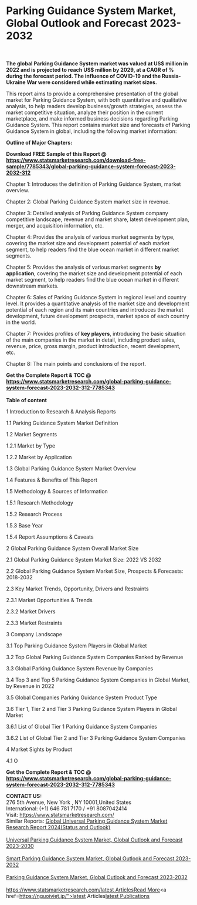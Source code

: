<h1>Parking Guidance System Market, Global Outlook and Forecast 2023-2032</h1><br/><p><strong>The global Parking Guidance System market was valued at US$ million in 2022 and is projected to reach US$ million by 2029, at a <strong>CAGR</strong> of % during the forecast period. The influence of COVID-19 and the Russia-Ukraine War were considered while estimating market sizes.</strong></p><p>This report aims to provide a comprehensive presentation of the global market for Parking Guidance System, with both quantitative and qualitative analysis, to help readers develop business/growth strategies, assess the market competitive situation, analyze their position in the current marketplace, and make informed business decisions regarding Parking Guidance System. This report contains market size and forecasts of Parking Guidance System in global, including the following market information:</p><p><strong>Outline of Major Chapters:</strong></p><p><strong>Download FREE Sample of this Report @ <a href="https://www.statsmarketresearch.com/download-free-sample/7785343/global-parking-guidance-system-forecast-2023-2032-312">https://www.statsmarketresearch.com/download-free-sample/7785343/global-parking-guidance-system-forecast-2023-2032-312</a></strong></p><p>Chapter 1: Introduces the definition of Parking Guidance System, market overview.</p><p>Chapter 2: Global Parking Guidance System market size in revenue.</p><p>Chapter 3: Detailed analysis of Parking Guidance System company competitive landscape, revenue and market share, latest development plan, merger, and acquisition information, etc.</p><p>Chapter 4: Provides the analysis of various market segments by type, covering the market size and development potential of each market segment, to help readers find the blue ocean market in different market segments.</p><p>Chapter 5: Provides the analysis of various market segments <strong>by application</strong>, covering the market size and development potential of each market segment, to help readers find the blue ocean market in different downstream markets.</p><p>Chapter 6: Sales of Parking Guidance System in regional level and country level. It provides a quantitative analysis of the market size and development potential of each region and its main countries and introduces the market development, future development prospects, market space of each country in the world.</p><p>Chapter 7: Provides profiles of <strong>key players</strong>, introducing the basic situation of the main companies in the market in detail, including product sales, revenue, price, gross margin, product introduction, recent development, etc.</p><p>Chapter 8: The main points and conclusions of the report.</p><div><b>Get the Complete Report & TOC @ <a href="https://www.statsmarketresearch.com/global-parking-guidance-system-forecast-2023-2032-312-7785343">https://www.statsmarketresearch.com/global-parking-guidance-system-forecast-2023-2032-312-7785343</a></b></div><br><b>Table of content</b><p>1 Introduction to Research & Analysis Reports<br />
 
  1.1 Parking Guidance System Market Definition<br />
 
  1.2 Market Segments<br />
 
  1.2.1 Market by Type<br />
 
  1.2.2 Market by Application<br />
 
  1.3 Global Parking Guidance System Market Overview<br />
 
  1.4 Features & Benefits of This Report<br />
 
  1.5 Methodology & Sources of Information<br />
 
  1.5.1 Research Methodology<br />
 
  1.5.2 Research Process<br />
 
  1.5.3 Base Year<br />
 
  1.5.4 Report Assumptions & Caveats<br />
 
 2 Global Parking Guidance System Overall Market Size<br />
 
  2.1 Global Parking Guidance System Market Size: 2022 VS 2032<br />
 
  2.2 Global Parking Guidance System Market Size, Prospects & Forecasts: 2018-2032<br />
 
  2.3 Key Market Trends, Opportunity, Drivers and Restraints<br />
 
  2.3.1 Market Opportunities & Trends<br />
 
  2.3.2 Market Drivers<br />
 
  2.3.3 Market Restraints<br />
 
 3 Company Landscape<br />
 
  3.1 Top Parking Guidance System Players in Global Market<br />
 
  3.2 Top Global Parking Guidance System Companies Ranked by Revenue<br />
 
  3.3 Global Parking Guidance System Revenue by Companies<br />
 
  3.4 Top 3 and Top 5 Parking Guidance System Companies in Global Market, by Revenue in 2022<br />
 
  3.5 Global Companies Parking Guidance System Product Type<br />
 
  3.6 Tier 1, Tier 2 and Tier 3 Parking Guidance System Players in Global Market<br />
 
  3.6.1 List of Global Tier 1 Parking Guidance System Companies<br />
 
  3.6.2 List of Global Tier 2 and Tier 3 Parking Guidance System Companies<br />
 
 4 Market Sights by Product<br />
 
  4.1 O<br><div><b>Get the Complete Report & TOC @ <a href="https://www.statsmarketresearch.com/global-parking-guidance-system-forecast-2023-2032-312-7785343">https://www.statsmarketresearch.com/global-parking-guidance-system-forecast-2023-2032-312-7785343</a></b></div></p> <b>CONTACT US:</b><br>276 5th Avenue, New York , NY 10001,United States<br>International: (+1) 646 781 7170 / +91 8087042414<br>Visit: <a href="https://www.statsmarketresearch.com/">https://www.statsmarketresearch.com/</a><br>Similar Reports: <a href="https://www.statsmarketresearch.com/global-parking-guidance-system-forecast-2023-2032-312-7785343">Global Universal Parking Guidance System Market Research Report 2024(Status and Outlook)</a><br/><br/><a href="https://www.statsmarketresearch.com/global-parking-guidance-system-forecast-2023-2032-312-7785343">Universal Parking Guidance System Market, Global Outlook and Forecast 2023-2030</a><br/><br/><a href="https://www.statsmarketresearch.com/global-parking-guidance-system-forecast-2023-2032-312-7785343">Smart Parking Guidance System Market, Global Outlook and Forecast 2023-2032</a><br/><br/><a href="https://www.statsmarketresearch.com/global-parking-guidance-system-forecast-2023-2032-312-7785343">Parking Guidance System Market, Global Outlook and Forecast 2023-2032</a><br/><br/><a href="https://gyeongbokgung.com">https://www.statsmarketresearch.com/</a><a href="https://hallyeomaritime.com">latest Articles</a><a href="https://jingwansa.com">Read More</a><a href=https://nguoiviet.jp/">latest Articles</a><a href="https://www.intelmarketresearch.com/">latest Publications</a>